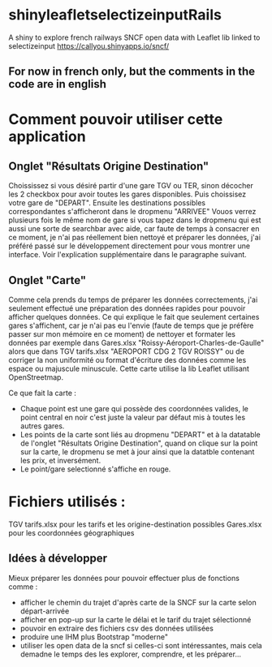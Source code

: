 # shinyleafletselectizeinputRails
A shiny to explore french railways SNCF open data with Leaflet lib linked to selectizeinput
 https://callyou.shinyapps.io/sncf/
 
For now in french only, but the comments in the code are in english
-----------------------------------------------------------------------------------------------------------------------
# Comment pouvoir utiliser cette application

## Onglet "Résultats Origine Destination"
Choississez si vous désiré partir d'une gare TGV ou TER, sinon décocher les 2 checkbox pour avoir toutes les gares disponibles. Puis choissisez votre gare de "DEPART".
Ensuite les destinations possibles correspondantes s'afficheront dans le dropmenu "ARRIVEE"
Vouos verrez plusieurs fois le même nom de gare si vous tapez dans le dropmenu qui est aussi une sorte de searchbar avec aide, car faute de temps à consacrer en ce moment, je n'ai pas réellement bien nettoyé et préparer les données, j'ai préféré passé sur le développement directement pour vous montrer une interface. Voir l'explication supplémentaire dans le paragraphe suivant.

## Onglet "Carte"
Comme cela prends du temps de préparer les données correctements, j'ai seulement effectué une préparation des données rapides pour pouvoir afficher quelques données.
Ce qui explique le fait que seulement certaines gares s'affichent, car je n'ai pas eu l'envie (faute de temps que je préfère passer sur mon mémoire en ce moment) de nettoyer et formater les données par exemple dans Gares.xlsx "Roissy-Aéroport-Charles-de-Gaulle" alors que dans TGV tarifs.xlsx "AEROPORT CDG 2 TGV ROISSY" ou de corriger la non uniformité ou format d'écriture des données comme les espace ou majuscule minuscule.
Cette carte utilise la lib Leaflet utilisant OpenStreetmap.

Ce que fait la carte :
- Chaque point est une gare qui possède des coordonnées valides, le point central en noir c'est juste la valeur par défaut mis à toutes les autres gares.
- Les points de la carte sont liés au dropmenu "DEPART" et à la datatable de l'onglet "Résultats Origine Destination", quand on clique sur la point sur la carte, le dropmenu se met à jour ainsi que la datatble contenant les prix, et inversément.
- Le point/gare selectionné s'affiche en rouge.

# Fichiers utilisés :
TGV tarifs.xlsx pour les tarifs et les origine-destination possibles
Gares.xlsx pour les coordonnées géographiques

## Idées à développer
Mieux préparer les données pour pouvoir effectuer plus de fonctions comme :
- afficher le chemin du trajet d'après carte de la SNCF sur la carte selon départ-arrivée
- afficher en pop-up sur la carte le délai et le tarif du trajet sélectionné
- pouvoir en extraire des fichiers csv des données utilisées
- produire une IHM plus Bootstrap "moderne"
- utiliser les open data de la sncf si celles-ci sont intéressantes, mais cela demadne le temps des les explorer, comprendre, et les préparer...
